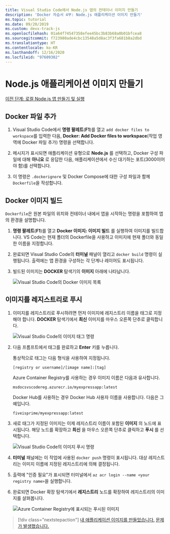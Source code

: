 ```yaml
---
title: Visual Studio Code에서 Node.js 앱의 컨테이너 이미지 만들기
description: 'Docker 자습서 4부: Node.js 애플리케이션 이미지 만들기'
ms.topic: tutorial
ms.date: 09/20/2019
ms.custom: devx-track-js
ms.openlocfilehash: 01a64f74547358efee45bc3b83b68a0b01bfcea8
ms.sourcegitcommit: f723980ade4cbc13548a5d8ac3f3fa681b8a2dbd
ms.translationtype: HT
ms.contentlocale: ko-KR
ms.lasthandoff: 12/16/2020
ms.locfileid: "97609302"
---
```

# <a name="create-your-nodejs-application-image"></a>Node.js 애플리케이션 이미지 만들기

[이전 단계: 로컬 Node.js 앱 만들기 및 실행](tutorial-vscode-docker-node-03.md)

## <a name="add-docker-files"></a>Docker 파일 추가

1. Visual Studio Code에서 **명령 팔레트**(**F1**)를 열고 `add docker files to workspace`를 입력한 다음, **Docker: Add Docker files to workspace**(작업 영역에 Docker 파일 추가) 명령을 선택합니다.

1. 메시지가 표시되면 애플리케이션 유형으로 **Node.js** 를 선택하고, Docker 구성 파일에 대해 **아니요** 로 응답한 다음, 애플리케이션에서 수신 대기하는 포트(3000이어야 함)를 선택합니다.

1. 이 명령은 `.dockerignore` 및 Docker Compose에 대한 구성 파일과 함께 `Dockerfile`을 작성합니다.

## <a name="build-a-docker-image"></a>Docker 이미지 빌드

`Dockerfile`은 원본 파일의 위치와 컨테이너 내에서 앱을 시작하는 명령을 포함하여 앱의 환경을 설명합니다.

1. **명령 팔레트**(**F1**)를 열고 **Docker 이미지: 이미지 빌드** 를 실행하여 이미지를 빌드합니다. VS Code는 현재 폴더의 Dockerfile을 사용하고 이미지에 현재 폴더와 동일한 이름을 지정합니다.

1. 완료되면 Visual Studio Code의 **터미널** 패널이 열리고 `docker build` 명령이 실행됩니다. 출력에는 앱 환경을 구성하는 각 단계나 레이어도 표시됩니다.

1. 빌드된 이미지는 **DOCKER** 탐색기의 **이미지** 아래에 나타납니다.

    ![Visual Studio Code의 Docker 이미지 목록](../../media/deploy-containers/image-list.png)

## <a name="push-the-image-to-a-registry"></a>이미지를 레지스트리로 푸시

1. 이미지를 레지스트리로 푸시하려면 먼저 이미지에 레지스트리 이름을 태그로 지정해야 합니다. **DOCKER** 탐색기에서 **최신** 이미지를 마우스 오른쪽 단추로 클릭합니다.

    ![Visual Studio Code의 이미지 태그 명령](../../media/deploy-containers/tag-command.png)

1. 다음 프롬프트에서 태그를 완료하고 **Enter** 키를 누릅니다.

    통상적으로 태그는 다음 형식을 사용하여 지정됩니다.

    `[registry or username]/[image name]:[tag]`

    Azure Container Registry를 사용하는 경우 이미지 이름은 다음과 유사합니다.

    `msdocsvscodereg.azurecr.io/myexpressapp:latest`

    Docker Hub를 사용하는 경우 Docker Hub 사용자 이름을 사용합니다. 다음은 그 예입니다. 

    `fiveisprime/myexpressapp:latest`

1. 새로 태그가 지정된 이미지는 이제 레지스트리 이름이 포함된 **이미지** 의 노드에 표시됩니다. 해당 노드를 확장하고 **최신** 을 마우스 오른쪽 단추로 클릭하고 **푸시** 를 선택합니다.

    ![Visual Studio Code의 이미지 푸시 명령](../../media/deploy-containers/push-command.png)

1. **터미널** 패널에는 이 작업에 사용된 `docker push` 명령이 표시됩니다. 대상 레지스트리는 이미지 이름에 지정된 레지스트리에 의해 결정됩니다. 

1. 출력에 "인증 필요"가 표시되면 터미널에서 `az acr login --name <your registry name>`을 실행합니다.

1. 완료되면 Docker 확장 탐색기에서 **레지스트리** 노드를 확장하여 레지스트리의 이미지를 살펴봅니다.

    ![Azure Container Registry에 표시되는 푸시된 이미지](../../media/deploy-containers/image-in-acr.png)

> [!div class="nextstepaction"]
> [내 애플리케이션 이미지를 만들었습니다.](tutorial-vscode-docker-node-05.md) [문제가 발생했습니다.](https://www.research.net/r/PWZWZ52?tutorial=docker-extension&step=containerize-app)
